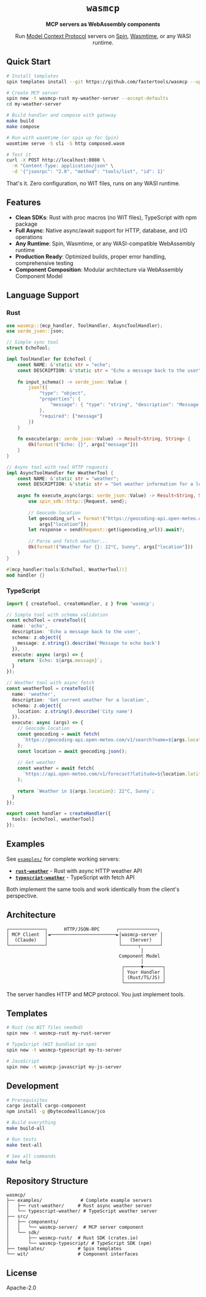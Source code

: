 <div align="center">

# `wasmcp`

**MCP servers as WebAssembly components**

Run [Model Context Protocol](https://modelcontextprotocol.io) servers on [Spin](https://github.com/fermyon/spin), [Wasmtime](https://github.com/bytecodealliance/wasmtime), or any WASI runtime.

</div>

## Quick Start

```bash
# Install templates
spin templates install --git https://github.com/fastertools/wasmcp --upgrade

# Create MCP server
spin new -t wasmcp-rust my-weather-server --accept-defaults
cd my-weather-server

# Build handler and compose with gateway
make build
make compose

# Run with wasmtime (or spin up for Spin)
wasmtime serve -S cli -S http composed.wasm

# Test it
curl -X POST http://localhost:8080 \
  -H "Content-Type: application/json" \
  -d '{"jsonrpc": "2.0", "method": "tools/list", "id": 1}'
```

That's it. Zero configuration, no WIT files, runs on any WASI runtime.

## Features

- **Clean SDKs**: Rust with proc macros (no WIT files), TypeScript with npm package
- **Full Async**: Native async/await support for HTTP, database, and I/O operations  
- **Any Runtime**: Spin, Wasmtime, or any WASI-compatible WebAssembly runtime
- **Production Ready**: Optimized builds, proper error handling, comprehensive testing
- **Component Composition**: Modular architecture via WebAssembly Component Model

## Language Support

### Rust
```rust
use wasmcp::{mcp_handler, ToolHandler, AsyncToolHandler};
use serde_json::json;

// Simple sync tool
struct EchoTool;

impl ToolHandler for EchoTool {
    const NAME: &'static str = "echo";
    const DESCRIPTION: &'static str = "Echo a message back to the user";
    
    fn input_schema() -> serde_json::Value {
        json!({
            "type": "object",
            "properties": {
                "message": { "type": "string", "description": "Message to echo back" }
            },
            "required": ["message"]
        })
    }
    
    fn execute(args: serde_json::Value) -> Result<String, String> {
        Ok(format!("Echo: {}", args["message"]))
    }
}

// Async tool with real HTTP requests
impl AsyncToolHandler for WeatherTool {
    const NAME: &'static str = "weather";
    const DESCRIPTION: &'static str = "Get weather information for a location";
    
    async fn execute_async(args: serde_json::Value) -> Result<String, String> {
        use spin_sdk::http::{Request, send};
        
        // Geocode location
        let geocoding_url = format!("https://geocoding-api.open-meteo.com/v1/search?name={}", 
            args["location"]);
        let response = send(Request::get(&geocoding_url)).await?;
        
        // Parse and fetch weather...
        Ok(format!("Weather for {}: 22°C, Sunny", args["location"]))
    }
}

#[mcp_handler(tools(EchoTool, WeatherTool))]
mod handler {}
```

### TypeScript
```typescript
import { createTool, createHandler, z } from 'wasmcp';

// Simple tool with schema validation
const echoTool = createTool({
  name: 'echo',
  description: 'Echo a message back to the user',
  schema: z.object({
    message: z.string().describe('Message to echo back')
  }),
  execute: async (args) => {
    return `Echo: ${args.message}`;
  }
});

// Weather tool with async fetch
const weatherTool = createTool({
  name: 'weather',
  description: 'Get current weather for a location',
  schema: z.object({
    location: z.string().describe('City name')
  }),
  execute: async (args) => {
    // Geocode location
    const geocoding = await fetch(
      `https://geocoding-api.open-meteo.com/v1/search?name=${args.location}`
    );
    const location = await geocoding.json();
    
    // Get weather
    const weather = await fetch(
      `https://api.open-meteo.com/v1/forecast?latitude=${location.latitude}&longitude=${location.longitude}`
    );
    
    return `Weather in ${args.location}: 22°C, Sunny`;
  }
});

export const handler = createHandler({
  tools: [echoTool, weatherTool]
});
```

## Examples

See [`examples/`](./examples) for complete working servers:
- **[`rust-weather`](./examples/rust-weather)** - Rust with async HTTP weather API
- **[`typescript-weather`](./examples/typescript-weather)** - TypeScript with fetch API

Both implement the same tools and work identically from the client's perspective.

## Architecture

```
┌─────────────┐      HTTP/JSON-RPC      ┌──────────────┐
│ MCP Client  │◄────────────────────────►│wasmcp-server │
│  (Claude)   │                          │   (Server)   │
└─────────────┘                          └──────┬───────┘
                                                 │
                                         Component Model
                                                 │
                                          ┌──────▼───────┐
                                          │ Your Handler │
                                          │ (Rust/TS/JS) │
                                          └──────────────┘
```

The server handles HTTP and MCP protocol. You just implement tools.

## Templates

```bash
# Rust (no WIT files needed)
spin new -t wasmcp-rust my-rust-server

# TypeScript (WIT bundled in npm)  
spin new -t wasmcp-typescript my-ts-server

# JavaScript
spin new -t wasmcp-javascript my-js-server
```

## Development

```bash
# Prerequisites
cargo install cargo-component
npm install -g @bytecodealliance/jco

# Build everything
make build-all

# Run tests
make test-all

# See all commands
make help
```

## Repository Structure

```
wasmcp/
├── examples/              # Complete example servers
│   ├── rust-weather/     # Rust async weather server
│   └── typescript-weather/ # TypeScript weather server
├── src/
│   ├── components/
│   │   └── wasmcp-server/  # MCP server component
│   └── sdk/
│       ├── wasmcp-rust/  # Rust SDK (crates.io)
│       └── wasmcp-typescript/ # TypeScript SDK (npm)
├── templates/            # Spin templates
└── wit/                  # Component interfaces
```

## License

Apache-2.0